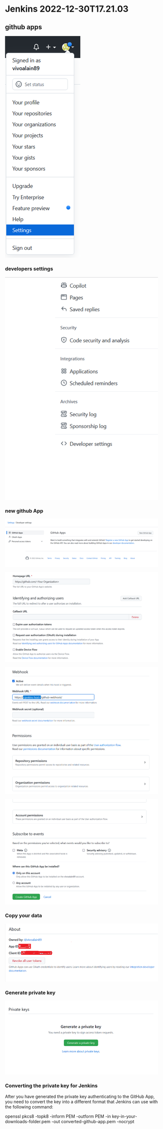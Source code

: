 Jenkins 2022-12-30T17.21.03
===========================

## github apps

![qownnotes-media-rYAomz](../../media/qownnotes-media-rYAomz.png)

### developers settings

![qownnotes-media-cRyqKw](../../media/qownnotes-media-cRyqKw.png)

### new github App

![qownnotes-media-sAemVz](../../media/qownnotes-media-sAemVz.png)

![qownnotes-media-oBtVic](../../media/qownnotes-media-oBtVic.png)

![qownnotes-media-fcbOcp](../../media/qownnotes-media-fcbOcp.png)

![qownnotes-media-xsnyNn](../../media/qownnotes-media-xsnyNn.png)

### Copy your data

![qownnotes-media-SwRryz](../../media/qownnotes-media-SwRryz.png)

### Generate private key

![qownnotes-media-eTDyhO](../../media/qownnotes-media-eTDyhO.png)


### Converting the private key for Jenkins

After you have generated the private key authenticating to the GitHub App, you need to convert the key into a different format that Jenkins can use with the following command:

openssl pkcs8 -topk8 -inform PEM -outform PEM -in key-in-your-downloads-folder.pem -out converted-github-app.pem -nocrypt









